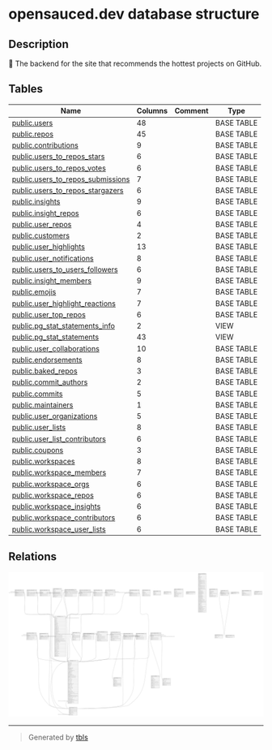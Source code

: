 # opensauced.dev database structure

## Description

🍕 The backend for the site that recommends the hottest projects on GitHub.

## Tables

| Name                                                                      | Columns | Comment | Type       |
| ------------------------------------------------------------------------- | ------- | ------- | ---------- |
| [public.users](public.users.md)                                           | 48      |         | BASE TABLE |
| [public.repos](public.repos.md)                                           | 45      |         | BASE TABLE |
| [public.contributions](public.contributions.md)                           | 9       |         | BASE TABLE |
| [public.users_to_repos_stars](public.users_to_repos_stars.md)             | 6       |         | BASE TABLE |
| [public.users_to_repos_votes](public.users_to_repos_votes.md)             | 6       |         | BASE TABLE |
| [public.users_to_repos_submissions](public.users_to_repos_submissions.md) | 7       |         | BASE TABLE |
| [public.users_to_repos_stargazers](public.users_to_repos_stargazers.md)   | 6       |         | BASE TABLE |
| [public.insights](public.insights.md)                                     | 9       |         | BASE TABLE |
| [public.insight_repos](public.insight_repos.md)                           | 6       |         | BASE TABLE |
| [public.user_repos](public.user_repos.md)                                 | 4       |         | BASE TABLE |
| [public.customers](public.customers.md)                                   | 2       |         | BASE TABLE |
| [public.user_highlights](public.user_highlights.md)                       | 13      |         | BASE TABLE |
| [public.user_notifications](public.user_notifications.md)                 | 8       |         | BASE TABLE |
| [public.users_to_users_followers](public.users_to_users_followers.md)     | 6       |         | BASE TABLE |
| [public.insight_members](public.insight_members.md)                       | 9       |         | BASE TABLE |
| [public.emojis](public.emojis.md)                                         | 7       |         | BASE TABLE |
| [public.user_highlight_reactions](public.user_highlight_reactions.md)     | 7       |         | BASE TABLE |
| [public.user_top_repos](public.user_top_repos.md)                         | 6       |         | BASE TABLE |
| [public.pg_stat_statements_info](public.pg_stat_statements_info.md)       | 2       |         | VIEW       |
| [public.pg_stat_statements](public.pg_stat_statements.md)                 | 43      |         | VIEW       |
| [public.user_collaborations](public.user_collaborations.md)               | 10      |         | BASE TABLE |
| [public.endorsements](public.endorsements.md)                             | 8       |         | BASE TABLE |
| [public.baked_repos](public.baked_repos.md)                               | 3       |         | BASE TABLE |
| [public.commit_authors](public.commit_authors.md)                         | 2       |         | BASE TABLE |
| [public.commits](public.commits.md)                                       | 5       |         | BASE TABLE |
| [public.maintainers](public.maintainers.md)                               | 1       |         | BASE TABLE |
| [public.user_organizations](public.user_organizations.md)                 | 5       |         | BASE TABLE |
| [public.user_lists](public.user_lists.md)                                 | 8       |         | BASE TABLE |
| [public.user_list_contributors](public.user_list_contributors.md)         | 6       |         | BASE TABLE |
| [public.coupons](public.coupons.md)                                       | 3       |         | BASE TABLE |
| [public.workspaces](public.workspaces.md)                                 | 8       |         | BASE TABLE |
| [public.workspace_members](public.workspace_members.md)                   | 7       |         | BASE TABLE |
| [public.workspace_orgs](public.workspace_orgs.md)                         | 6       |         | BASE TABLE |
| [public.workspace_repos](public.workspace_repos.md)                       | 6       |         | BASE TABLE |
| [public.workspace_insights](public.workspace_insights.md)                 | 6       |         | BASE TABLE |
| [public.workspace_contributors](public.workspace_contributors.md)         | 6       |         | BASE TABLE |
| [public.workspace_user_lists](public.workspace_user_lists.md)             | 6       |         | BASE TABLE |

## Relations

![er](schema.svg)

---

> Generated by [tbls](https://github.com/k1LoW/tbls)
